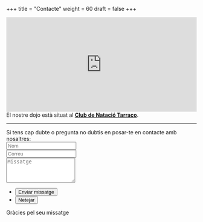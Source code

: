 +++
title = "Contacte"
weight = 60
draft = false
+++

<iframe src="https://www.google.com/maps/embed?pb=!1m18!1m12!1m3!1d3005.6792101467636!2d1.2590779505723646!3d41.11969652040898!2m3!1f0!2f0!3f0!3m2!1i1024!2i768!4f13.1!3m3!1m2!1s0x12a3fcce6c64a441%3A0x60a18a1099324888!2sClub+de+Nataci%C3%B3+Tarraco!5e0!3m2!1sen!2ses!4v1519899702247" width="100%" height="250" frameborder="0" style="border:0" allowfullscreen></iframe>
El nostre dojo està situat al <strong><a href="http://www.cntarraco.cat/cat/seccions/406/aikido" target="_blank">Club de Natació Tarraco</a></strong>.
<hr>
Si tens cap dubte o pregunta no dubtis en posar-te en contacte amb nosaltres:

<form id="contactform" method="post" action="https://formspree.io/infoacadir@gmail.com">
	<div class="field half first">
		<input type="text" name="name" id="name" placeholder="Nom"/>
	</div>
	<div class="field half">
		<input type="email" id="email" name="email" placeholder="Correu">
	</div>
	<div class="field">
		<textarea name="message" id="message" rows="4" placeholder="Missatge"></textarea>
	</div>
	<ul class="actions">
		<li><input type="submit" value="Enviar missatge" class="special" /></li>
		<li><input type="reset" value="Netejar"></span></li>
	</ul>
	<input type="hidden" name="_next" value="?sent#formspree" />
	<input type="hidden" name="_subject" value="Subject for your mail like new message" />
	<input type="text" name="_gotcha" style="display:none" />
</form>
<span id="contactformsent">Gràcies pel seu missatge</span>

<script>
$(document).ready(function($) {
    $(function(){
        if (window.location.search == "?sent") {
        	$('#contactform').hide();
        	$('#contactformsent').show();
        } else {
        	$('#contactformsent').hide();
        }
    });
});
</script>
